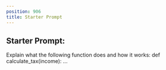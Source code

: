 ```yaml
---
position: 906
title: Starter Prompt
---
```


## Starter Prompt:

Explain what the following function does and how it works: def calculate_tax(income): ...